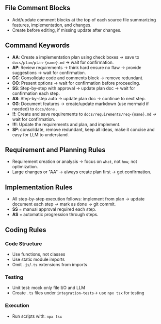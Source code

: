 ## File Comment Blocks
- Add/update comment blocks at the top of each source file summarizing features, implementation, and changes.
- Create before editing, if missing update after changes.

## Command Keywords
- **AA**: Create a implementation plan using check boxes → save to `docs/plan/plan-{name}.md` → wait for confirmation.
- **AP**: Review requirements → think hard ensure no flaw → provide suggestions → wait for confirmation.
- **CC**: Consolidate code and comments block → remove redundant.
- **OO**: Present options → wait for confirmation before proceeding.
- **SS**: Step-by-step with approval → update plan doc → wait for confirmation each step.
- **AS**: Step-by-step auto → update plan doc → continue to next step.
- **GG**: Document features → create/update markdown (use mermaid if needed) to `docs/done` .
- **!!**: Create and save requirements to `docs/requirements/req-{name}.md` → wait for confirmation.
- **!!!**: Update the requirements and plan, and implement.
- **SP**: consolidate, remove redundant, keep all ideas, make it concise and easy for LLM to understand.

## Requirement and Planning Rules
- Requirement creation or analysis → focus on `what`, not `how`, not optimization.
- Large changes or "AA" → always create plan first → get confirmation.

## Implementation Rules
- All step-by-step execution follows: implement from plan → update document each step → mark as done → git commit.
- **SS** = manual approval required each step.
- **AS** = automatic progression through steps.


## Coding Rules

### Code Structure
- Use functions, not classes
- Use static module imports
- Omit `.js`/`.ts` extensions from imports

### Testing
- Unit test: mock only file I/O and LLM
- Create `.ts` files under `integration-tests`→ use `npx tsx` for testing

### Execution
- Run scripts with: `npx tsx`